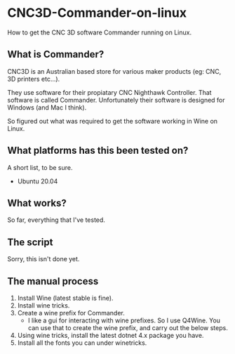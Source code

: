 # CNC3D-Commander-on-linux
How to get the CNC 3D software Commander running on Linux.

## What is Commander?
CNC3D is an Australian based store for various maker products (eg: CNC, 3D printers etc...). 

They use software for their propiatary CNC Nighthawk Controller. That software is called Commander. Unfortunately their software is designed for Windows (and Mac I think).

So figured out what was required to get the software working in Wine on Linux.

## What platforms has this been tested on?
A short list, to be sure.

* Ubuntu 20.04

## What works?
So far, everything that I've tested.

## The script
Sorry, this isn't done yet.

## The manual process
1. Install Wine (latest stable is fine).
2. Install wine tricks.
3. Create a wine prefix for Commander.
    * I like a gui for interacting with wine prefixes. So I use Q4Wine. You can use that to create the wine prefix, and carry out the below steps. 
4. Using wine tricks, install the latest dotnet 4.x package you have.
5. Install all the fonts you can under winetricks.



